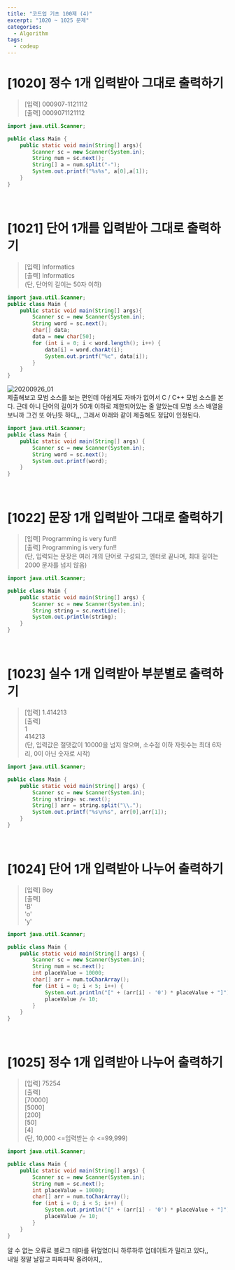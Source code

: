 ```yaml
---
title: "코드업 기초 100제 (4)"
excerpt: "1020 ~ 1025 문제"
categories: 
  - Algorithm
tags: 
  - codeup
---
```

# [1020] 정수 1개 입력받아 그대로 출력하기
> [입력] 000907-1121112<br/>
  [출력] 0009071121112<br/>

``` java
import java.util.Scanner;

public class Main {
    public static void main(String[] args){
        Scanner sc = new Scanner(System.in);
		String num = sc.next();
		String[] a = num.split("-");
		System.out.printf("%s%s", a[0],a[1]);
    }
}
```
<br/>

# [1021] 단어 1개를 입력받아 그대로 출력하기
> [입력] Informatics<br/>
  [출력] Informatics<br/>
  (단, 단어의 길이는 50자 이하)

```java
import java.util.Scanner;
public class Main {
    public static void main(String[] args){
		Scanner sc = new Scanner(System.in);
		String word = sc.next();
		char[] data;
		data = new char[50];
		for (int i = 0; i < word.length(); i++) {
			data[i] = word.charAt(i);
			System.out.printf("%c", data[i]);
		}
    }
}
```
![20200926_01](https://user-images.githubusercontent.com/70805241/94346060-15a89a00-0065-11eb-8f4b-05c06a293780.jpg)
<br/>
제출해보고 모범 소스를 보는 편인데 아쉽게도 자바가 없어서 C / C++ 모범 소스를 본다. 근데 아니 단어의 길이가 50개 이하로 제한되어있는 줄 알았는데 모범 소스 배열을 보니까 그건 또 아닌듯 하다,,, 그래서 아래와 같이 제출해도 정답이 인정된다.
```java
import java.util.Scanner;
public class Main {
    public static void main(String[] args) {
        Scanner sc = new Scanner(System.in);
        String word = sc.next();
        System.out.printf(word);
    }
}
```
<br/>

# [1022] 문장 1개 입력받아 그대로 출력하기
> [입력] Programming is very fun!!<br/>
  [출력] Programming is very fun!!<br/>
  (단, 입력되는 문장은 여러 개의 단어로 구성되고, 엔터로 끝나며, 최대 길이는 2000 문자를 넘지 않음)

```java
import java.util.Scanner;

public class Main {
	public static void main(String[] args) {
		Scanner sc = new Scanner(System.in);
		String string = sc.nextLine();
		System.out.println(string);
	}
}
```
<br/>

# [1023] 실수 1개 입력받아 부분별로 출력하기
> [입력] 1.414213<br/>
  [출력] <br/>
    1<br/>
    414213<br/>
  (단, 입력값은 절댓값이 10000을 넘지 않으며, 소수점 이하 자릿수는 최대 6자리, 0이 아닌 숫자로 시작)

```java
import java.util.Scanner;

public class Main {
	public static void main(String[] args) {
		Scanner sc = new Scanner(System.in);
		String string= sc.next();
		String[] arr = string.split("\\.");
		System.out.printf("%s\n%s", arr[0],arr[1]);
	}
}
```
<br/>

# [1024] 단어 1개 입력받아 나누어 출력하기
> [입력] Boy<br/>
  [출력] <br/>
    'B'<br/>
    'o'<br/>
    'y'<br/>

```java
import java.util.Scanner;

public class Main {
	public static void main(String[] args) {
		Scanner sc = new Scanner(System.in);
		String num = sc.next();
		int placeValue = 10000;
		char[] arr = num.toCharArray();
		for (int i = 0; i < 5; i++) {
			System.out.println("[" + (arr[i] - '0') * placeValue + "]");
			placeValue /= 10;
		}
	}
}
```
<br/>

# [1025] 정수 1개 입력받아 나누어 출력하기
> [입력] 75254 <br/>
  [출력]<br/>
    [70000]<br/>
    [5000]<br/>
    [200]<br/>
    [50]<br/>
    [4]<br/>
  (단, 10,000 <=입력받는 수 <=99,999)

```java
import java.util.Scanner;

public class Main {
	public static void main(String[] args) {
		Scanner sc = new Scanner(System.in);
		String num = sc.next();
		int placeValue = 10000;
		char[] arr = num.toCharArray();
		for (int i = 0; i < 5; i++) {
			System.out.println("[" + (arr[i] - '0') * placeValue + "]");
			placeValue /= 10;
		}
	}
}
```

알 수 없는 오류로 블로그 테마를 뒤엎었더니 하루하루 업데이트가 밀리고 있다,,<br/>
내일 정말 날잡고 파파파팍 올려야지,,<br/>